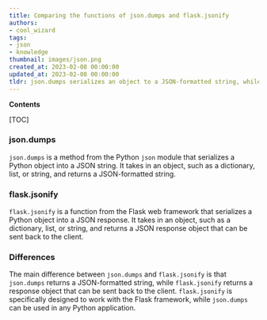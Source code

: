 ```yaml
---
title: Comparing the functions of json.dumps and flask.jsonify
authors:
- cool_wizard
tags:
- json
- knowledge
thumbnail: images/json.png
created_at: 2023-02-08 00:00:00
updated_at: 2023-02-08 00:00:00
tldr: json.dumps serializes an object to a JSON-formatted string, while flask.jsonify serializes an object to a response object with the application/json mimetype.
---
```


**Contents**

[TOC]

### json.dumps

`json.dumps` is a method from the Python `json` module that serializes a Python object into a JSON string. It takes in an object, such as a dictionary, list, or string, and returns a JSON-formatted string.

### flask.jsonify

`flask.jsonify` is a function from the Flask web framework that serializes a Python object into a JSON response. It takes in an object, such as a dictionary, list, or string, and returns a JSON response object that can be sent back to the client.

### Differences

The main difference between `json.dumps` and `flask.jsonify` is that `json.dumps` returns a JSON-formatted string, while `flask.jsonify` returns a response object that can be sent back to the client. `flask.jsonify` is specifically designed to work with the Flask framework, while `json.dumps` can be used in any Python application.
